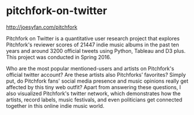# pitchfork-on-twitter
http://joesyfan.com/pitchfork

Pitchfork on Twitter is a quantitative user research project that explores Pitchfork's reviewer scores of 21447 indie music albums in the past ten years and around 3200 official tweets using Python, Tableau and D3 plus. This project was conducted in Spring 2016.

Who are the most popular mentioned-users and artists on Pitchfork's official twitter account? Are these artists also Pitchforks’ favorites? Simply put, do Pitchfork fans' social media presence and music opinions really get affected by this tiny web outfit? Apart from answering these questions, I also visualized Pitchfork's twitter network, which demonstrates how the artists, record labels, music festivals, and even politicians get connected together in this online indie music world.
